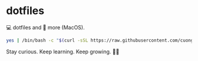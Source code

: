 # dotfiles

💻 dotfiles and 🦄 more (MacOS).

```sh
yes | /bin/bash -c "$(curl -sSL https://raw.githubusercontent.com/cuongndc9/dotfiles/main/installation.sh)"
```

<!-- INSPIRATIONAL_QUOTE_START -->
Stay curious. Keep learning. Keep growing.
🧑‍💻
<!-- INSPIRATIONAL_QUOTE_END -->
